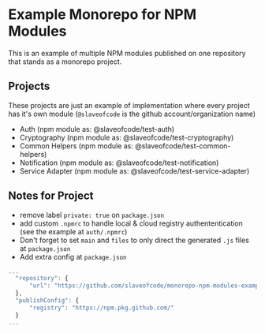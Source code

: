 # Example Monorepo for NPM Modules 
This is an example of multiple NPM modules published on one repository that stands as a monorepo project.

## Projects
These projects are just an example of implementation where every project has it's own module (`@slaveofcode` is the github account/organization name)

- Auth (npm module as: @slaveofcode/test-auth)
- Cryptography (npm module as: @slaveofcode/test-cryptography)
- Common Helpers (npm module as: @slaveofcode/test-common-helpers)
- Notification (npm module as: @slaveofcode/test-notification)
- Service Adapter (npm module as: @slaveofcode/test-service-adapter)

## Notes for Project
- remove label `private: true` on `package.json`
- add custom `.npmrc` to handle local & cloud registry authententication (see the example at `auth/.npmrc`)
- Don't forget to set `main` and `files` to only direct the generated `.js` files at `package.json`
- Add extra config at `package.json`

```js
...
  "repository": {
      "url": "https://github.com/slaveofcode/monorepo-npm-modules-example"
  },
  "publishConfig": {
      "registry": "https://npm.pkg.github.com/"
  }
...
```